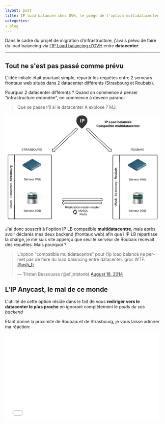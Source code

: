 ```yaml
---
layout: post
title: IP load balancée chez OVH, le piège de l'option multidatacenter
categories:
- blog
---
```


Dans le cadre du projet de migration d'infrastructure, j'avais prévu de faire du load balancing via <a href="https://www.ovh.com/fr/solutions/ip-load-balancing/" target="_blank">l'IP Load balancing d'OVH</a> entre **datacenter**.

---


## Tout ne s'est pas passé comme prévu

L'idée initiale était pourtant simple, répartir les requêtes entre 2 serveurs frontaux web situés dans 2 datacenter différents (Strasbourg et Roubaix).

Pourquoi 2 datacenter différents ? Quand on commence à penser "infrastructure redondée", on commence à devenir parano:

> Que se passe t'il si le datacenter A explose ? MJ.


![Idée initiale](/assets/images/ovh_lb_initial_idea.png)


J'ai donc souscrit à l'option IP LB compatible **multidatacentre**, mais après avoir déclarés mes deux backend (frontaux web) afin que l'IP LB répartisse la charge, je me suis vite apperçu que seul le serveur de Roubaix recevait des requêtes. Mais pourquoi ?

<blockquote class="twitter-tweet" lang="en"><p>L&#39;option &quot;compatible multidatacentre&quot; pour l&#39;ip load balancé ne permet pas de faire du load balancing entre datacenter. gros WTF. <a href="https://twitter.com/ovh_fr">@ovh_fr</a></p>&mdash; Tristan Bessoussa (@sf_tristanb) <a href="https://twitter.com/sf_tristanb/statuses/501338034051502080">August 18, 2014</a></blockquote>
<script async src="//platform.twitter.com/widgets.js" charset="utf-8"></script>

## L'IP Anycast, le mal de ce monde

L'utilité de cette option réside dans le fait de vous **rediriger vers le datacenter le plus proche** en ignorant complètement le _poids de vos backend_

Etant donné la proximité de Roubaix et de Strasbourg, je vous laisse admirer ma réaction:

<iframe src="//giphy.com/embed/gyCv1uP2HaIH6?playOnHover=true" width="500" height="281" frameBorder="0" webkitAllowFullScreen mozallowfullscreen allowFullScreen></iframe>


